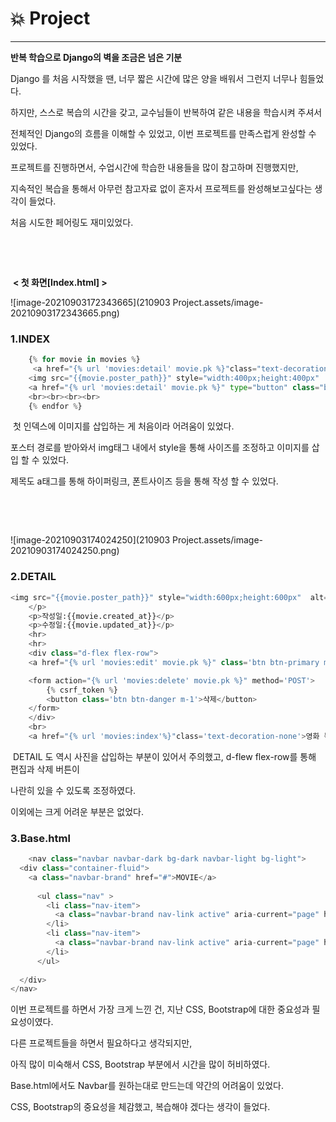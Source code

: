 # :boom: Project

---



**반복 학습으로 Django의 벽을 조금은 넘은 기분**

Django 를 처음 시작했을 땐, 너무 짧은 시간에 많은 양을 배워서 그런지 너무나 힘들었다.

하지만, 스스로 복습의 시간을 갖고, 교수님들이 반복하여 같은 내용을 학습시켜 주셔서 

전체적인 Django의 흐름을 이해할 수 있었고, 이번 프로젝트를 만족스럽게 완성할 수 있었다.

프로젝트를 진행하면서, 수업시간에 학습한 내용들을 많이 참고하며 진행했지만, 

지속적인 복습을 통해서 아무런 참고자료 없이 혼자서 프로젝트를 완성해보고싶다는 생각이 들었다. 

처음 시도한 페어링도 재미있었다. 

​					

​																			

​																	**< 첫 화면[Index.html] >**

![image-20210903172343665](210903 Project.assets/image-20210903172343665.png)

### 1.INDEX

```python
	{% for movie in movies %}
     <a href="{% url 'movies:detail' movie.pk %}"class="text-decoration-none fs-2 fw-bold" >{{movie.title}}</a><br><br>
    <img src="{{movie.poster_path}}" style="width:400px;height:400px"  alt="이미지 링크 오류"><br><br>
    <a href="{% url 'movies:detail' movie.pk %}" type="button" class="btn btn-dark"class="text-decoration-none" >영화 상세 조회</a>
    <br><br><br><br>
    {% endfor %}
```

​	첫 인덱스에 이미지를 삽입하는 게 처음이라 어려움이 있었다.

포스터 경로를 받아와서 img태그 내에서 style을 통해 사이즈를 조정하고 이미지를 삽입 할 수 있었다.

제목도 a태그를 통해 하이퍼링크, 폰트사이즈 등을 통해 작성 할 수 있었다.

​																												



​																						

![image-20210903174024250](210903 Project.assets/image-20210903174024250.png)





### 2.DETAIL

```python
<img src="{{movie.poster_path}}" style="width:600px;height:600px"  alt="이미지 링크 오류">
    </p>
    <p>작성일:{{movie.created_at}}</p>
    <p>수정일:{{movie.updated_at}}</p>
    <hr>
    <hr>
    <div class="d-flex flex-row">
    <a href="{% url 'movies:edit' movie.pk %}" class='btn btn-primary m-1'>편집</a>

    <form action="{% url 'movies:delete' movie.pk %}" method='POST'>
        {% csrf_token %}
        <button class='btn btn-danger m-1'>삭제</button>
    </form>
    </div>  
    <br>
    <a href="{% url 'movies:index'%}"class='text-decoration-none'>영화 목록으로 돌아가기</a>
```

​	DETAIL 도 역시 사진을 삽입하는 부분이 있어서 주의했고, d-flew flex-row를 통해 편집과 삭제 버튼이

나란히 있을 수 있도록 조정하였다.

이외에는 크게 어려운 부분은 없었다.



### 3.Base.html

```python
    <nav class="navbar navbar-dark bg-dark navbar-light bg-light">
  <div class="container-fluid">
    <a class="navbar-brand" href="#">MOVIE</a>
    
      <ul class="nav" >
        <li class="nav-item">
          <a class="navbar-brand nav-link active" aria-current="page" href="{% url 'movies:index'%}">Movie List</a>
        </li>
        <li class="nav-item">
          <a class="navbar-brand nav-link active" aria-current="page" href="{% url 'movies:new'%}">New</a>
        </li>
      </ul>
    
  </div>
</nav>
```

 이번 프로젝트를 하면서 가장 크게 느낀 건, 지난 CSS, Bootstrap에 대한 중요성과 필요성이였다.

다른 프로젝트들을 하면서 필요하다고 생각되지만, 

아직 많이 미숙해서 CSS, Bootstrap 부분에서 시간을 많이 허비하였다.

Base.html에서도 Navbar를 원하는대로 만드는데 약간의 어려움이 있었다.

CSS, Bootstrap의 중요성을 체감했고, 복습해야 겠다는 생각이 들었다.

